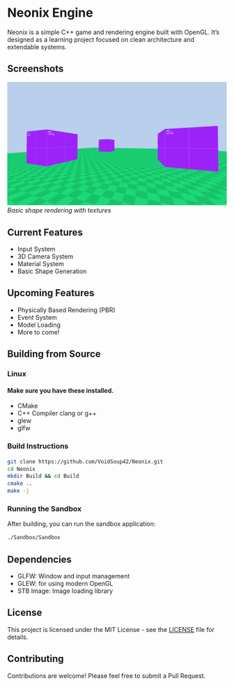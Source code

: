 # Neonix Engine

Neonix is a simple C++ game and rendering engine built with OpenGL. It’s designed as a learning project focused on clean architecture and extendable systems.

## Screenshots
![Screenshot](Screenshots/example.png)
*Basic shape rendering with textures*

## Current Features
- Input System
- 3D Camera System
- Material System
- Basic Shape Generation

## Upcoming Features
- Physically Based Rendering (PBR)
- Event System
- Model Loading
- More to come!

## Building from Source
### Linux
#### Make sure you have these installed.
- CMake
- C++ Compiler clang or g++
- glew
- glfw

### Build Instructions

```bash
git clone https://github.com/VoidSoup42/Neonix.git
cd Neonix
mkdir Build && cd Build
cmake ..
make -j
```

### Running the Sandbox

After building, you can run the sandbox application:
```bash
./Sandbox/Sandbox
```

## Dependencies
- GLFW: Window and input management
- GLEW: for using modern OpenGL
- STB Image: Image loading library

## License
This project is licensed under the MIT License - see the [LICENSE](LICENSE) file for details.

## Contributing
Contributions are welcome! Please feel free to submit a Pull Request.